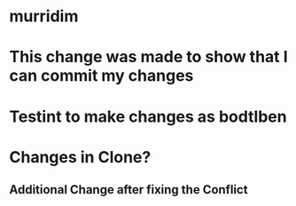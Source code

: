 # murridim
# This change was made to show that I can commit my changes
# Testint to make changes as bodtlben
# Changes in Clone?
## Additional Change after fixing the Conflict